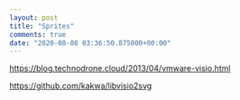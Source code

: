 ```yaml
---
layout: post
title: "Sprites"
comments: true
date: "2020-08-08 03:36:50.875000+00:00"
---
```



https://blog.technodrone.cloud/2013/04/vmware-visio.html

https://github.com/kakwa/libvisio2svg
